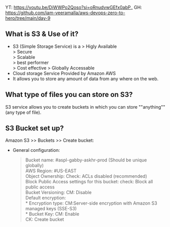 YT: https://youtu.be/DiWWPo2Qoso?si=oRnudvwGEfx0abP_
GH: https://github.com/iam-veeramalla/aws-devops-zero-to-hero/tree/main/day-9

What is S3 & Use of it?
--------------

  * S3 (Simple Storage Service) is a
        > Higly Available  
        > Secure  
        > Scalable  
        > best performer  
        > Cost effective
        > Globally Accessable
  * Cloud storage Service Provided by Amazon AWS
  * It allows you to store any amount of data from any where on the web. 

What type of files you can store on S3?
----------------

S3 service allows you to create buckets in which you can store ""anything""(any type of file).

S3 Bucket set up?
-------------

Amazon S3 >> Buckets >> Create bucket:    
  * General configuration:  
      > Bucket name: #aspl-gabby-askhr-prod (Should be unique globally)    
      > AWS Region: #US-EAST    
      > Object Ownership: Check: ACLs disabled (recommended)    
      > Block Public Access settings for this bucket: check: Block all public access  
      > Bucket Versioning: CM: Disable  
      > Default encryption:  
          * Encryption type: CM:Server-side encryption with Amazon S3 managed keys (SSE-S3)  
          * Bucket Key: CM: Enable  
      CK: Create bucket  
